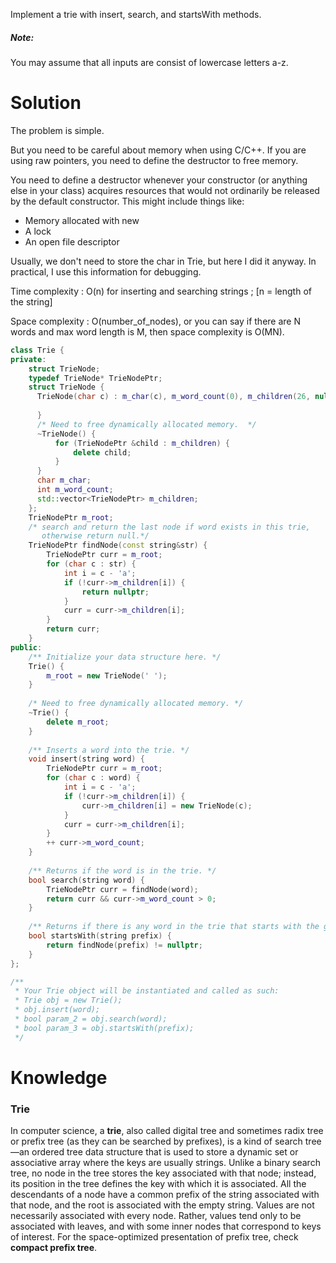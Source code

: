 Implement a trie with insert, search, and startsWith methods.

##### Note:

You may assume that all inputs are consist of lowercase letters a-z.
  
# Solution

The problem is simple.

But you need to be careful about memory when using C/C++. If you are using raw pointers, you need to define the destructor to free memory.

You need to define a destructor whenever your constructor (or anything else in your class) acquires resources that would not ordinarily be released by the default constructor. This might include things like:

* Memory allocated with new
* A lock
* An open file descriptor


Usually, we don't need to store the char in Trie, but here I did it anyway. In practical, I use this information for debugging.

Time complexity : O(n) for inserting and searching strings ; [n = length of the string]

Space complexity : O(number_of_nodes), or you can say if there are N words and max word length is M, then space complexity is O(MN).


```cpp
class Trie {
private:
    struct TrieNode;
    typedef TrieNode* TrieNodePtr;
    struct TrieNode {
      TrieNode(char c) : m_char(c), m_word_count(0), m_children(26, nullptr){
          
      }
      /* Need to free dynamically allocated memory.  */
      ~TrieNode() {
          for (TrieNodePtr &child : m_children) {
              delete child;
          }
      }
      char m_char;
      int m_word_count;  
      std::vector<TrieNodePtr> m_children;    
    };
    TrieNodePtr m_root;
    /* search and return the last node if word exists in this trie,
       otherwise return null.*/
    TrieNodePtr findNode(const string&str) {
        TrieNodePtr curr = m_root;
        for (char c : str) {
            int i = c - 'a';
            if (!curr->m_children[i]) {
                return nullptr;
            }
            curr = curr->m_children[i];
        }
        return curr;
    }
public:
    /** Initialize your data structure here. */
    Trie() {
        m_root = new TrieNode(' ');
    }
    
    /* Need to free dynamically allocated memory. */
    ~Trie() {
        delete m_root;
    }
    
    /** Inserts a word into the trie. */
    void insert(string word) {
        TrieNodePtr curr = m_root;
        for (char c : word) {
            int i = c - 'a';
            if (!curr->m_children[i]) {
                curr->m_children[i] = new TrieNode(c);
            }
            curr = curr->m_children[i];
        }
        ++ curr->m_word_count;
    }
    
    /** Returns if the word is in the trie. */
    bool search(string word) {
        TrieNodePtr curr = findNode(word);
        return curr && curr->m_word_count > 0;
    }
    
    /** Returns if there is any word in the trie that starts with the given prefix. */
    bool startsWith(string prefix) {
        return findNode(prefix) != nullptr;
    }
};

/**
 * Your Trie object will be instantiated and called as such:
 * Trie obj = new Trie();
 * obj.insert(word);
 * bool param_2 = obj.search(word);
 * bool param_3 = obj.startsWith(prefix);
 */
```

# Knowledge 

### Trie

In computer science, a __trie__, also called digital tree and sometimes radix tree or prefix tree (as they can be searched by prefixes), is a kind of search tree—an ordered tree data structure that is used to store a dynamic set or associative array where the keys are usually strings. Unlike a binary search tree, no node in the tree stores the key associated with that node; instead, its position in the tree defines the key with which it is associated. All the descendants of a node have a common prefix of the string associated with that node, and the root is associated with the empty string. Values are not necessarily associated with every node. Rather, values tend only to be associated with leaves, and with some inner nodes that correspond to keys of interest. For the space-optimized presentation of prefix tree, check __compact prefix tree__.

